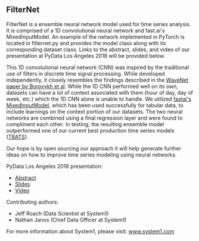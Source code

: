 ## FilterNet
FilterNet is a ensemble neural network model used for time series analysis. It is comprised of a 1D convolutional neural
network and fast.ai's MixedInputModel. An example of the network implemented in PyTorch is located in filternet.py and 
provides the model class along with its corresponding dataset class. Links to the abstract, slides, and video of our
presentation at PyData Los Angeles 2018 will be provided below.

This 1D convolutional neural network (CNN) was inspired by the traditional use of filters in discrete time signal 
processing. While developed independently, it closely resembles the findings described in the 
[WaveNet paper by Borovykh et al](https://arxiv.org/pdf/1703.04691.pdf). While the 1D CNN performed well on its own, 
datasets can have a lot of context associated with them (hour of day, day of week, etc.) which the 1D CNN alone is 
unable to handle. We utilized [fastai's MixedInputModel](https://github.com/fastai/fastai), which has been used 
successfully for tabular data, to include learnings on the context portion of our datasets. The two neural networks are 
combined using a final regression layer and were found to compliment each other. In testing, the resulting ensemble 
model outperformed one of our current best production time series models ([TBATS](https://robjhyndman.com/hyndsight/forecasting-weekly-data/)).

Our hope is by open sourcing our approach it will help generate further ideas on how to improve time series modeling 
using neural networks.

PyData Los Angeles 2018 presentation:
- [Abstract](https://pydata.org/la2018/schedule/presentation/14)
- [Slides](https://docs.google.com/presentation/d/e/2PACX-1vR6eea4L_Z_hyz24kgch3Lt5eEQ9PmmI2gUys_DcQrWY0EbG5CfOy4suqeLejXEql3x-nYT2NshrQRc/pub?start=false&loop=false&delayms=3000)
- [Video](https://www.youtube.com/watch?v=nMkqWxMjWzg)

Contributing authors:
- Jeff Roach (Data Scientist at System1)
- Nathan Janos (Chief Data Officer at System1)

For more information about System1, please visit: www.system1.com

